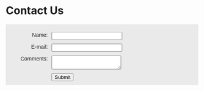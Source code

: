 <!DOCTYPE html>
<html lang="en">
<head>
<title>Contact Form</title>
<meta charset="utf-8">
<style>
form { background-color:#eaeaea;
     font-family: Arial, sans-serif;
       padding: 10px; }
label { float: left;
      width: 100px;
        clear: left;
      text-align: right;
      padding-right: 10px;
      margin-top: 10px; }
input, textarea { margin-top: 10px;
                  display: block; }
#mySubmit { margin-left: 110px; }
</style>
</head>
<body>
<h1>Contact Us</h1>
<form method="post" action="https://www.webdevbasics.net/scripts/demo.php">
  <label for="myName">Name:</label>
  <input type="text" name="myName" id="myName">
  <label for="myEmail">E-mail:</label>
  <input type="text" name="myEmail" id="myEmail">
  <label for="myComments">Comments:</label>
  <textarea name="myComments" id="myComments" rows="2" cols="20"></textarea>
  <input id="mySubmit" type="submit" value="Submit">
</form>
</body>
</html>
